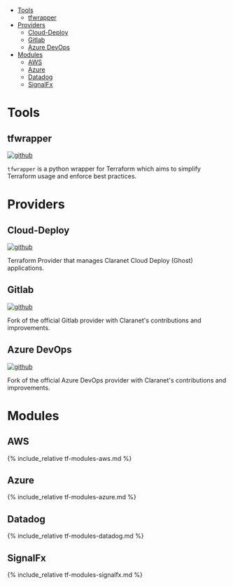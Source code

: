 <!-- TOC -->

- [Tools](#tools)
  - [tfwrapper](#tfwrapper)
- [Providers](#providers)
  - [Cloud-Deploy](#cloud-deploy)
  - [Gitlab](#gitlab)
  - [Azure DevOps](#azure-devops)
- [Modules](#modules)
  - [AWS](#aws)
  - [Azure](#azure)
  - [Datadog](#datadog)
  - [SignalFx](#signalfx)

<!-- /TOC -->

# Tools

## tfwrapper
[![github](https://img.shields.io/badge/source-github-black.svg?style=flat-square&logo=github)](https://github.com/claranet/terraform-wrapper)

`tfwrapper` is a python wrapper for Terraform which aims to simplify Terraform usage and enforce best practices.

# Providers

## Cloud-Deploy
[![github](https://img.shields.io/badge/source-github-black.svg?style=flat-square&logo=github)](https://github.com/claranet/terraform-provider-cloud-deploy)

Terraform Provider that manages Claranet Cloud Deploy (Ghost) applications.

## Gitlab
[![github](https://img.shields.io/badge/source-github-black.svg?style=flat-square&logo=github)](https://github.com/claranet/terraform-provider-gitlab)

Fork of the official Gitlab provider with Claranet's contributions and improvements.

## Azure DevOps
[![github](https://img.shields.io/badge/source-github-black.svg?style=flat-square&logo=github)](https://github.com/claranet/terraform-provider-azuredevops)

Fork of the official Azure DevOps provider with Claranet's contributions and improvements.

# Modules

## AWS

{% include_relative tf-modules-aws.md %}

## Azure

{% include_relative tf-modules-azure.md %}

## Datadog

{% include_relative tf-modules-datadog.md %}

## SignalFx

{% include_relative tf-modules-signalfx.md %}
